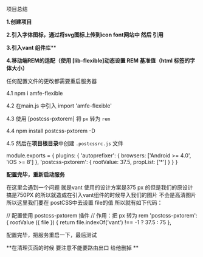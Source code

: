 项目总结

**1.创建项目**

**2.引入字体图标，通过将svg图标上传到icon font网站中 然后 引用**

**3.引入vant 组件**库**

**4.移动端REM的适配（**使用 [lib-flexible]动态设置 REM 基准值（html 标签的字体大小**）**

任何配置文件的更改都需要重启服务器

4.1   npm i amfe-flexible

4.2  在main.js 中引入 import 'amfe-flexible'

4.3  使用 [postcss-pxtorem] 将 `px` 转为 `rem`

4.4  npm install postcss-pxtorem -D

4.5  然后在**项目根目录**中创建 `.postcssrc.js` 文件

module.exports = {
plugins: {
'autoprefixer': {
browsers: ['Android >= 4.0', 'iOS >= 8']
},
'postcss-pxtorem': {
rootValue: 37.5,
propList: ['*']
}
}
}

**配置完毕，重新启动服务**

在这里会遇到一个问题  就是vant 使用的设计方案是375 px 的但是我们的原设计搞是750PX 的所以就造成在引入vant组件的时候导入我们的图片 不会是高清图片 所以这里我们要在 postCSS中去设置 file的值  所以就有如下代码：

// 配置使用 postcss-pxtorem 插件
// 作用：把 px 转为 rem
'postcss-pxtorem': {
rootValue ({ file }) {
return file.indexOf('vant') !== -1 ? 37.5 : 75
},

配置完毕，把服务重启一下，最后测试

**在清理页面的时候 要注意不能要路由出口 给他删掉  **
